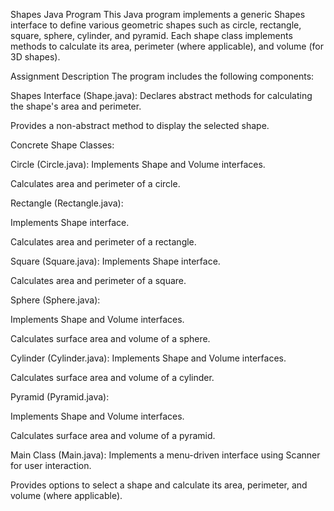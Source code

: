 Shapes Java Program
This Java program implements a generic Shapes interface to define various geometric shapes such as circle, rectangle, square, sphere, cylinder, and pyramid. Each shape class implements methods to calculate its area, perimeter (where applicable), and volume (for 3D shapes).

Assignment Description
The program includes the following components:

Shapes Interface (Shape.java):
Declares abstract methods for calculating the shape's area and perimeter.

Provides a non-abstract method to display the selected shape.

Concrete Shape Classes:

Circle (Circle.java):
Implements Shape and Volume interfaces.

Calculates area and perimeter of a circle.

Rectangle (Rectangle.java):

Implements Shape interface.

Calculates area and perimeter of a rectangle.

Square (Square.java):
Implements Shape interface.

Calculates area and perimeter of a square.

Sphere (Sphere.java):

Implements Shape and Volume interfaces.

Calculates surface area and volume of a sphere.

Cylinder (Cylinder.java):
Implements Shape and Volume interfaces.

Calculates surface area and volume of a cylinder.

Pyramid (Pyramid.java):

Implements Shape and Volume interfaces.

Calculates surface area and volume of a pyramid.

Main Class (Main.java):
Implements a menu-driven interface using Scanner for user interaction.

Provides options to select a shape and calculate its area, perimeter, and volume (where applicable).
